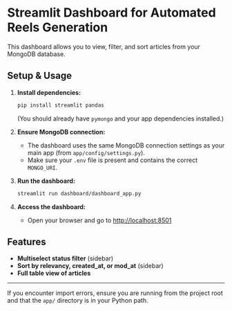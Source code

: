 # Streamlit Dashboard for Automated Reels Generation

This dashboard allows you to view, filter, and sort articles from your MongoDB database.

## Setup & Usage

1. **Install dependencies:**
   ```bash
   pip install streamlit pandas
   ```
   (You should already have `pymongo` and your app dependencies installed.)

2. **Ensure MongoDB connection:**
   - The dashboard uses the same MongoDB connection settings as your main app (from `app/config/settings.py`).
   - Make sure your `.env` file is present and contains the correct `MONGO_URI`.

3. **Run the dashboard:**
   ```bash
   streamlit run dashboard/dashboard_app.py
   ```

4. **Access the dashboard:**
   - Open your browser and go to [http://localhost:8501](http://localhost:8501)

## Features
- **Multiselect status filter** (sidebar)
- **Sort by relevancy, created_at, or mod_at** (sidebar)
- **Full table view of articles**

---

If you encounter import errors, ensure you are running from the project root and that the `app/` directory is in your Python path. 